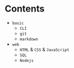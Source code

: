 # Contents

* `basic`
  * `CLI`
  * `git`
  * `markdown`
* `web`
  * `HTML` & `CSS` & `JavaScript`
  * `SQL`
  * `Nodejs`



